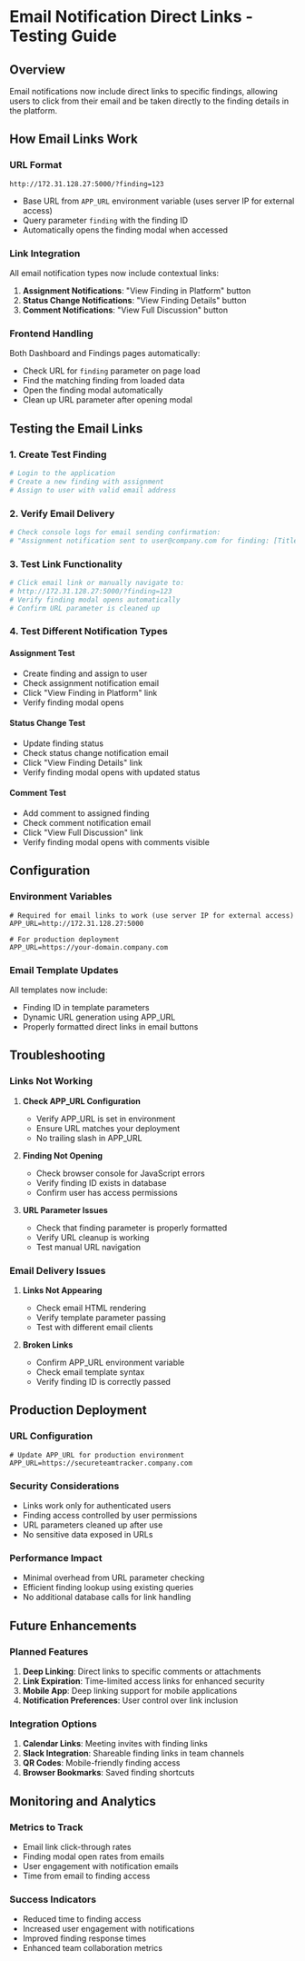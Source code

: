 # Email Notification Direct Links - Testing Guide

## Overview
Email notifications now include direct links to specific findings, allowing users to click from their email and be taken directly to the finding details in the platform.

## How Email Links Work

### URL Format
```
http://172.31.128.27:5000/?finding=123
```
- Base URL from `APP_URL` environment variable (uses server IP for external access)
- Query parameter `finding` with the finding ID
- Automatically opens the finding modal when accessed

### Link Integration
All email notification types now include contextual links:

1. **Assignment Notifications**: "View Finding in Platform" button
2. **Status Change Notifications**: "View Finding Details" button  
3. **Comment Notifications**: "View Full Discussion" button

### Frontend Handling
Both Dashboard and Findings pages automatically:
- Check URL for `finding` parameter on page load
- Find the matching finding from loaded data
- Open the finding modal automatically
- Clean up URL parameter after opening modal

## Testing the Email Links

### 1. Create Test Finding
```bash
# Login to the application
# Create a new finding with assignment
# Assign to user with valid email address
```

### 2. Verify Email Delivery
```bash
# Check console logs for email sending confirmation:
# "Assignment notification sent to user@company.com for finding: [Title]"
```

### 3. Test Link Functionality
```bash
# Click email link or manually navigate to:
# http://172.31.128.27:5000/?finding=123
# Verify finding modal opens automatically
# Confirm URL parameter is cleaned up
```

### 4. Test Different Notification Types

#### Assignment Test
- Create finding and assign to user
- Check assignment notification email
- Click "View Finding in Platform" link
- Verify finding modal opens

#### Status Change Test  
- Update finding status
- Check status change notification email
- Click "View Finding Details" link
- Verify finding modal opens with updated status

#### Comment Test
- Add comment to assigned finding
- Check comment notification email
- Click "View Full Discussion" link  
- Verify finding modal opens with comments visible

## Configuration

### Environment Variables
```env
# Required for email links to work (use server IP for external access)
APP_URL=http://172.31.128.27:5000

# For production deployment
APP_URL=https://your-domain.company.com
```

### Email Template Updates
All templates now include:
- Finding ID in template parameters
- Dynamic URL generation using APP_URL
- Properly formatted direct links in email buttons

## Troubleshooting

### Links Not Working
1. **Check APP_URL Configuration**
   - Verify APP_URL is set in environment
   - Ensure URL matches your deployment
   - No trailing slash in APP_URL

2. **Finding Not Opening**
   - Check browser console for JavaScript errors
   - Verify finding ID exists in database
   - Confirm user has access permissions

3. **URL Parameter Issues**
   - Check that finding parameter is properly formatted
   - Verify URL cleanup is working
   - Test manual URL navigation

### Email Delivery Issues
1. **Links Not Appearing**
   - Check email HTML rendering
   - Verify template parameter passing
   - Test with different email clients

2. **Broken Links**
   - Confirm APP_URL environment variable
   - Check email template syntax
   - Verify finding ID is correctly passed

## Production Deployment

### URL Configuration
```env
# Update APP_URL for production environment
APP_URL=https://secureteamtracker.company.com
```

### Security Considerations
- Links work only for authenticated users
- Finding access controlled by user permissions
- URL parameters cleaned up after use
- No sensitive data exposed in URLs

### Performance Impact
- Minimal overhead from URL parameter checking
- Efficient finding lookup using existing queries
- No additional database calls for link handling

## Future Enhancements

### Planned Features
1. **Deep Linking**: Direct links to specific comments or attachments
2. **Link Expiration**: Time-limited access links for enhanced security
3. **Mobile App**: Deep linking support for mobile applications
4. **Notification Preferences**: User control over link inclusion

### Integration Options
1. **Calendar Links**: Meeting invites with finding links
2. **Slack Integration**: Shareable finding links in team channels
3. **QR Codes**: Mobile-friendly finding access
4. **Browser Bookmarks**: Saved finding shortcuts

## Monitoring and Analytics

### Metrics to Track
- Email link click-through rates
- Finding modal open rates from emails
- User engagement with notification emails
- Time from email to finding access

### Success Indicators
- Reduced time to finding access
- Increased user engagement with notifications
- Improved finding response times
- Enhanced team collaboration metrics